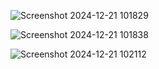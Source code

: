 ![Screenshot 2024-12-21 101829](https://github.com/user-attachments/assets/dbd53ba1-8019-46b3-9606-55e52c53df3f)

![Screenshot 2024-12-21 101838](https://github.com/user-attachments/assets/77ee43c6-9a72-4073-8350-b8fcf5272040)

![Screenshot 2024-12-21 102112](https://github.com/user-attachments/assets/ab5dd644-e54f-4528-a2e3-63a758966b5c)



